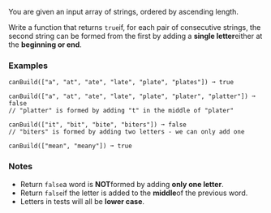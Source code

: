 You are given an input array of strings, ordered by ascending length.

Write a function that returns `true`if, for each pair of consecutive strings, the second string can be formed from the first by adding a **single letter**either at the **beginning or end**.


### Examples ###
    canBuild(["a", "at", "ate", "late", "plate", "plates"]) ➞ true

    canBuild(["a", "at", "ate", "late", "plate", "plater", "platter"]) ➞ false
    // "platter" is formed by adding "t" in the middle of "plater"

    canBuild(["it", "bit", "bite", "biters"]) ➞ false
    // "biters" is formed by adding two letters - we can only add one

    canBuild(["mean", "meany"]) ➞ true


### Notes ###
*   Return `false`a word is **NOT**formed by adding **only one letter**.
*   Return `false`if the letter is added to the **middle**of the previous word.
*   Letters in tests will all be **lower case**.